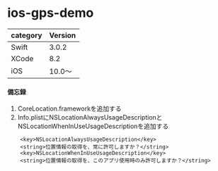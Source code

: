 # ios-gps-demo

|category | Version| 
|---|---|
| Swift | 3.0.2 |
| XCode | 8.2 |
| iOS | 10.0〜 |

#### 備忘録
1. CoreLocation.frameworkを追加する
2. Info.plistにNSLocationAlwaysUsageDescriptionとNSLocationWhenInUseUsageDescriptionを追加する

```
	<key>NSLocationAlwaysUsageDescription</key>
	<string>位置情報の取得を、常に許可しますか？</string>
	<key>NSLocationWhenInUseUsageDescription</key>
	<string>位置情報の取得を、このアプリ使用時のみ許可しますか？</string>
  ```

